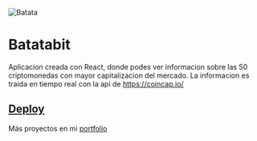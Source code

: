 ![Batata](https://drive.google.com/file/d/1HP_YdDYMosAp6wwagaMzvzdk39uwqxGJ/view)
# Batatabit

Aplicacion creada con React, donde podes ver informacion sobre las 50 criptomonedas con mayor capitalizacion del mercado. La informacion es traida en tiempo real
con la api de https://coincap.io/


[Deploy](https://batatabitcrypto.web.app/)
---
Más proyectos en mi [portfolio](https://juliansafadi-app.web.app/)
